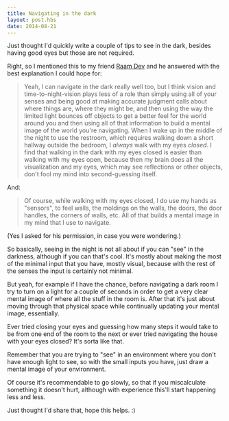 ```yaml
---
title: Navigating in the dark
layout: post.hbs
date: 2014-08-21
---
```


Just thought I'd quickly write a couple of tips to see in the dark, besides
having good eyes but those are not required.

Right, so I mentioned this to my friend [Raam Dev][raamdev.com] and he answered
with the best explanation I could hope for:

[raamdev.com]: http://raamdev.com/

> Yeah, I can navigate in the dark really well too, but I think vision and
> time-to-night-vision plays less of a role than simply using all of your senses
> and being good at making accurate judgment calls about where things are, where
> they might be, and then using the way the limited light bounces off objects to
> get a better feel for the world around you and then using all of that
> information to build a mental image of the world you're navigating. When I
> wake up in the middle of the night to use the restroom, which requires walking
> down a short hallway outside the bedroom, I _always_ walk with my eyes
> _closed_. I find that walking in the dark with my eyes closed is easier than
> walking with my eyes open, because then my brain does all the visualization
> and my eyes, which may see reflections or other objects, don't fool my mind
> into second-guessing itself.

And:

> Of course, while walking with my eyes closed, I do use my hands as "sensors",
> to feel walls, the moldings on the walls, the doors, the door handles, the
> corners of walls, etc. All of that builds a mental image in my mind that I use
> to navigate.

(Yes I asked for his permission, in case you were wondering.)

So basically, seeing in the night is not all about if you can "see" in the
darkness, although if you can that's cool.  It's mostly about making the most of
the minimal input that you have, mostly visual, because with the rest of the
senses the input is certainly not minimal.

But yeah, for example if I have the chance, before navigating a dark room I try
to turn on a light for a couple of seconds in order to get a very clear mental
image of where all the stuff in the room is.  After that it's just about moving
through that physical space while continually updating your mental image,
essentially.

Ever tried closing your eyes and guessing how many steps it would take to be
from one end of the room to the next or ever tried navigating the house with
your eyes closed?  It's sorta like that.

Remember that you are trying to "see" in an environment where you don't have
enough light to see, so with the small inputs you have, just draw a mental image
of your environment.

Of course it's recommendable to go slowly, so that if you miscalculate something
it doesn't hurt, although with experience this'll start happening less and less.

Just thought I'd share that, hope this helps. :)
